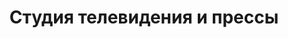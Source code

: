 ---
title: Студия телевидения и прессы
address: 'г. Запорожье, пр. Металлургов, 1-а (ДК им. Кирова)'
phone:
  - (050) 342-46-45
  - (067) 915-21-41
url: ''
about: ''
searchTitle: 'Студия телевидения и прессы, г. Запорожье, пр. Металлургов, 1а '
tags:
  - Театральные студии для детей
geometry:
  location:
    lat: 47.8612943
    lng: 35.1105342
  viewport:
    northeast:
      lat: 47.8624741302915
      lng: 35.1116828802915
    southwest:
      lat: 47.8597761697085
      lng: 35.1089849197085
place_id: ChIJN9QsQ9tm3EARgJQWnYs4Xcs

---